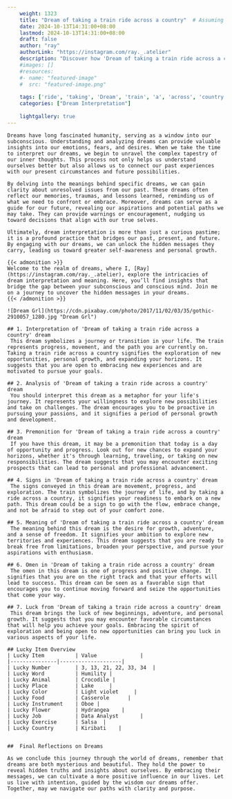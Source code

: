```yaml
---
    weight: 1323
    title: "Dream of taking a train ride across a country"  # Assuming 'title' column exists
    date: 2024-10-13T14:31:00+08:00
    lastmod: 2024-10-13T14:31:00+08:00
    draft: false
    author: "ray"
    authorLink: "https://instagram.com/ray._.atelier"
    description: "Discover how 'Dream of taking a train ride across a country' can interpret your future and uncover its significant meanings in your life."
    #images: []
    #resources:
    #- name: "featured-image"
    #  src: "featured-image.png"
    
    tags: ['ride', 'taking', 'Dream', 'train', 'a', 'across', 'country', 'of']
    categories: ["Dream Interpretation"]
    
    lightgallery: true
---
```

    
    Dreams have long fascinated humanity, serving as a window into our subconscious. Understanding and analyzing dreams can provide valuable insights into our emotions, fears, and desires. When we take the time to interpret our dreams, we begin to unravel the complex tapestry of our inner thoughts. This process not only helps us understand ourselves better but also allows us to connect our past experiences with our present circumstances and future possibilities.
    
    By delving into the meanings behind specific dreams, we can gain clarity about unresolved issues from our past. These dreams often reflect our memories, traumas, and lessons learned, reminding us of what we need to confront or embrace. Moreover, dreams can serve as a guide for our future, revealing our aspirations and potential paths we may take. They can provide warnings or encouragement, nudging us toward decisions that align with our true selves.
    
    Ultimately, dream interpretation is more than just a curious pastime; it is a profound practice that bridges our past, present, and future. By engaging with our dreams, we can unlock the hidden messages they carry, leading us toward greater self-awareness and personal growth.
    
    {{< admonition >}}
    Welcome to the realm of dreams, where I, [Ray](https://instagram.com/ray._.atelier), explore the intricacies of dream interpretation and meaning. Here, you’ll find insights that bridge the gap between your subconscious and conscious mind. Join me on a journey to uncover the hidden messages in your dreams.
    {{< /admonition >}}
    
    ![Dream Grl](https://cdn.pixabay.com/photo/2017/11/02/03/35/gothic-2910057_1280.jpg "Dream Grl")
    
    ## 1. Interpretation of 'Dream of taking a train ride across a country' dream
     This dream symbolizes a journey or transition in your life. The train represents progress, movement, and the path you are currently on. Taking a train ride across a country signifies the exploration of new opportunities, personal growth, and expanding your horizons. It suggests that you are open to embracing new experiences and are motivated to pursue your goals.
    
    ## 2. Analysis of 'Dream of taking a train ride across a country' dream
     You should interpret this dream as a metaphor for your life's journey. It represents your willingness to explore new possibilities and take on challenges. The dream encourages you to be proactive in pursuing your passions, and it signifies a period of personal growth and development.
    
    ## 3. Premonition for 'Dream of taking a train ride across a country' dream
     If you have this dream, it may be a premonition that today is a day of opportunity and progress. Look out for new chances to expand your horizons, whether it's through learning, traveling, or taking on new responsibilities. The dream suggests that you may encounter exciting prospects that can lead to personal and professional advancement.
    
    ## 4. Signs in 'Dream of taking a train ride across a country' dream
     The signs conveyed in this dream are movement, progress, and exploration. The train symbolizes the journey of life, and by taking a ride across a country, it signifies your readiness to embark on a new path. This dream could be a sign to go with the flow, embrace change, and not be afraid to step out of your comfort zone.
    
    ## 5. Meaning of 'Dream of taking a train ride across a country' dream
     The meaning behind this dream is the desire for growth, adventure, and a sense of freedom. It signifies your ambition to explore new territories and experiences. This dream suggests that you are ready to break free from limitations, broaden your perspective, and pursue your aspirations with enthusiasm.
    
    ## 6. Omen in 'Dream of taking a train ride across a country' dream
     The omen in this dream is one of progress and positive change. It signifies that you are on the right track and that your efforts will lead to success. This dream can be seen as a favorable sign that encourages you to continue moving forward and seize the opportunities that come your way.
    
    ## 7. Luck from 'Dream of taking a train ride across a country' dream
     This dream brings the luck of new beginnings, adventure, and personal growth. It suggests that you may encounter favorable circumstances that will help you achieve your goals. Embracing the spirit of exploration and being open to new opportunities can bring you luck in various aspects of your life.
    
    ## Lucky Item Overview
    | Lucky Item          | Value              |
    |---------------|--------------------|
    | Lucky Number        | 3, 13, 21, 22, 33, 34  |
    | Lucky Word          | Humility |
    | Lucky Animal        | Crocodile |
    | Lucky Place         | Lake     |
    | Lucky Color         | Light violet     |
    | Lucky Food          | Casserole      |
    | Lucky Instrument    | Oboe |
    | Lucky Flower        | Hydrangea    |
    | Lucky Job           | Data Analyst       |
    | Lucky Exercise      | Salsa  |
    | Lucky Country       | Kiribati    |
    
    
    ##  Final Reflections on Dreams
    
    As we conclude this journey through the world of dreams, remember that dreams are both mysterious and beautiful. They hold the power to reveal hidden truths and insights about ourselves. By embracing their messages, we can cultivate a more positive influence in our lives. Let us live with intention, guided by the wisdom our dreams offer. Together, may we navigate our paths with clarity and purpose.
    